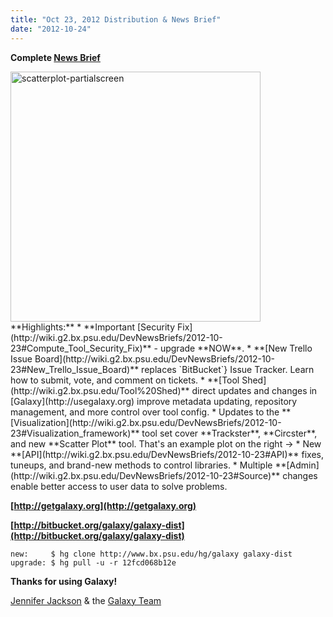 ```yaml
---
title: "Oct 23, 2012 Distribution & News Brief"
date: "2012-10-24"
---
```

**Complete [News Brief](/archive/dev-news-briefs/2012-10-23/)**
<div class='right'><a href='http://usegalaxy.org'><img src="/images/news-graphics/2012_10_23_scatterplot-partialscreen.png" alt="scatterplot-partialscreen" width="400" /></a></div>
**Highlights:**
* **Important [Security Fix](http://wiki.g2.bx.psu.edu/DevNewsBriefs/2012-10-23#Compute_Tool_Security_Fix)** - upgrade **NOW**.
* **[New Trello Issue Board](http://wiki.g2.bx.psu.edu/DevNewsBriefs/2012-10-23#New_Trello_Issue_Board)** replaces `BitBucket`} Issue Tracker. Learn how to submit, vote, and comment on tickets.
* **[Tool Shed](http://wiki.g2.bx.psu.edu/Tool%20Shed)** direct updates and changes in [Galaxy](http://usegalaxy.org) improve metadata updating, repository management, and more control over tool config.
* Updates to the **[Visualization](http://wiki.g2.bx.psu.edu/DevNewsBriefs/2012-10-23#Visualization_framework)** tool set cover **Trackster**, **Circster**, and new **Scatter Plot** tool. That's an example plot on the right ->
* New **[API](http://wiki.g2.bx.psu.edu/DevNewsBriefs/2012-10-23#API)** fixes, tuneups, and brand-new methods to control libraries.
* Multiple **[Admin](http://wiki.g2.bx.psu.edu/DevNewsBriefs/2012-10-23#Source)** changes enable better access to user data to solve problems.

**[http://getgalaxy.org](http://getgalaxy.org)**

**[http://bitbucket.org/galaxy/galaxy-dist](http://bitbucket.org/galaxy/galaxy-dist)**
```
new:     $ hg clone http://www.bx.psu.edu/hg/galaxy galaxy-dist
upgrade: $ hg pull -u -r 12fcd068b12e
```


**Thanks for using Galaxy!**

[Jennifer Jackson](/people/jennifer-jackson/) & the [Galaxy Team](/galaxy-team/)
